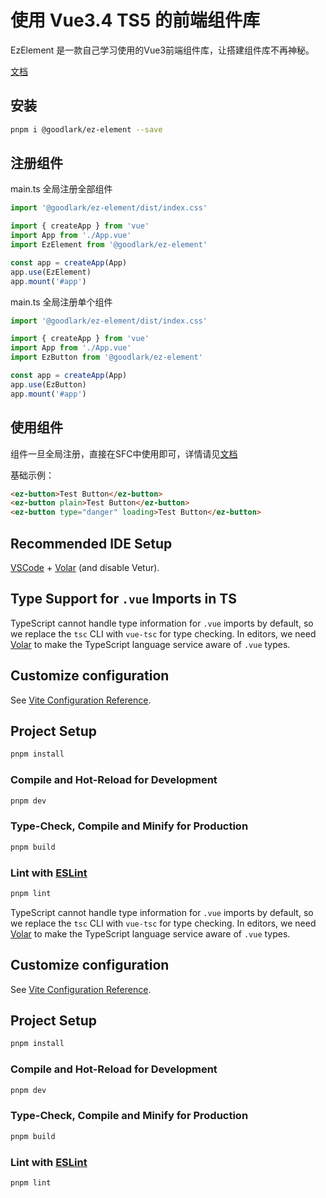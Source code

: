 # 使用 Vue3.4 TS5 的前端组件库

EzElement 是一款自己学习使用的Vue3前端组件库，让搭建组件库不再神秘。

[文档](https://luckylark2000.github.io/ez-element-docs/)

## 安装

```bash
pnpm i @goodlark/ez-element --save
```

## 注册组件

main.ts 全局注册全部组件

```ts
import '@goodlark/ez-element/dist/index.css'

import { createApp } from 'vue'
import App from './App.vue'
import EzElement from '@goodlark/ez-element'

const app = createApp(App)
app.use(EzElement)
app.mount('#app')
```

main.ts 全局注册单个组件

```ts
import '@goodlark/ez-element/dist/index.css'

import { createApp } from 'vue'
import App from './App.vue'
import EzButton from '@goodlark/ez-element'

const app = createApp(App)
app.use(EzButton)
app.mount('#app')
```

## 使用组件

组件一旦全局注册，直接在SFC中使用即可，详情请见[文档](https://luckylark2000.github.io/ez-element-docs/)

基础示例：

```html
<ez-button>Test Button</ez-button>
<ez-button plain>Test Button</ez-button>
<ez-button type="danger" loading>Test Button</ez-button>
```

## Recommended IDE Setup

[VSCode](https://code.visualstudio.com/) + [Volar](https://marketplace.visualstudio.com/items?itemName=Vue.volar) (and disable Vetur).

## Type Support for `.vue` Imports in TS

TypeScript cannot handle type information for `.vue` imports by default, so we replace the `tsc` CLI with `vue-tsc` for type checking. In editors, we need [Volar](https://marketplace.visualstudio.com/items?itemName=Vue.volar) to make the TypeScript language service aware of `.vue` types.

## Customize configuration

See [Vite Configuration Reference](https://vitejs.dev/config/).

## Project Setup

```sh
pnpm install
```

### Compile and Hot-Reload for Development

```sh
pnpm dev
```

### Type-Check, Compile and Minify for Production

```sh
pnpm build
```

### Lint with [ESLint](https://eslint.org/)

```sh
pnpm lint
```

TypeScript cannot handle type information for `.vue` imports by default, so we replace the `tsc` CLI with `vue-tsc` for type checking. In editors, we need [Volar](https://marketplace.visualstudio.com/items?itemName=Vue.volar) to make the TypeScript language service aware of `.vue` types.

## Customize configuration

See [Vite Configuration Reference](https://vitejs.dev/config/).

## Project Setup

```sh
pnpm install
```

### Compile and Hot-Reload for Development

```sh
pnpm dev
```

### Type-Check, Compile and Minify for Production

```sh
pnpm build
```

### Lint with [ESLint](https://eslint.org/)

```sh
pnpm lint
```
